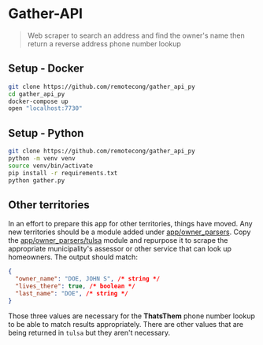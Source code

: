 # Gather-API
> Web scraper to search an address and find the owner's name then return a reverse address phone number lookup

## Setup - Docker
```bash
git clone https://github.com/remotecong/gather_api_py
cd gather_api_py
docker-compose up
open "localhost:7730"
```

## Setup - Python
```bash
git clone https://github.com/remotecong/gather_api_py
python -m venv venv
source venv/bin/activate
pip install -r requirements.txt
python gather.py
```

## Other territories
In an effort to prepare this app for other territories, things have moved. Any new territories should be a module added under [app/owner_parsers](app/owner_parsers). Copy the [app/owner_parsers/tulsa](app/owner_parsers/tulsa) module and repurpose it to scrape the appropriate municipality's assessor or other service that can look up homeowners. The output should match:

```json
{
  "owner_name": "DOE, JOHN S", /* string */
  "lives_there": true, /* boolean */
  "last_name": "DOE", /* string */
}
```

Those three values are necessary for the **ThatsThem** phone number lookup to be able to match results appropriately. There are other values that are being returned in `tulsa` but they aren't necessary.


